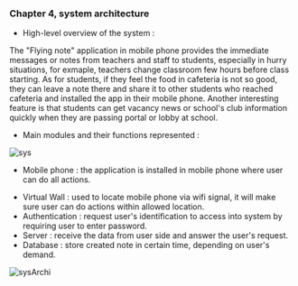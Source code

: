 ### Chapter 4, system architecture

* High-level overview of the system :

 The "Flying note" application in mobile phone provides the immediate messages or notes from teachers and staff to students, especially in hurry situations, for exmaple, teachers change classroom few hours before class starting. As for students, if they feel the food in cafeteria is not so good, they can leave a note there and share it to other students who reached cafeteria and installed the app in their mobile phone. Another interesting feature is that students can get vacancy news or school's club information quickly when they are passing portal or lobby at school. 

* Main modules and their functions represented :

<img src="http://users.metropolia.fi/~dieun/Sys.jpg" alt="sys"/>

  * Mobile phone : the application is installed in mobile phone where user can do all actions.
  - Virtual Wall : used to locate mobile phone via wifi signal, it will make sure user can do actions within allowed location.
  - Authentication : request user's identification to access into system by requiring user to enter password.
  - Server : receive the data from user side and answer the user's request.
  - Database : store created note in certain time, depending on user's demand.

<img src="http://users.metropolia.fi/~dieun/sa.jpg" alt="sysArchi"/>



